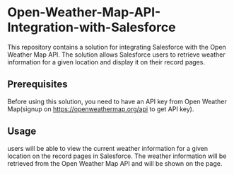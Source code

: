 # Open-Weather-Map-API-Integration-with-Salesforce
This repository contains a solution for integrating Salesforce with the Open Weather Map API. The solution allows Salesforce users to retrieve weather information for a given location and display it on their record pages.

## Prerequisites
Before using this solution, you need to have an API key from Open Weather Map(signup on https://openweathermap.org/api to get API key).

## Usage
users will be able to view the current weather information for a given location on the record pages in Salesforce. The weather information will be retrieved from the Open Weather Map API and will be shown on the page.
